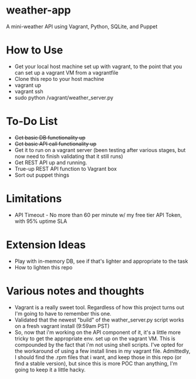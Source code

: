 # weather-app
A mini-weather API using Vagrant, Python, SQLite, and Puppet

# How to Use
* Get your local host machine set up with vagrant, to the point that you can set up a vagrant VM from a vagrantfile
* Clone this repo to your host machine
* vagrant up
* vagrant ssh
* sudo python /vagrant/weather_server.py

# To-Do List
* ~~Get basic DB functionality up~~
* ~~Get basic API call functionality up~~
* Get it to run on a vagrant server (been testing after various stages, but now need to finish validating that it still runs)
* Get REST API up and running. 
* True-up REST API function to Vagrant box
* Sort out puppet things

# Limitations
* API Timeout - No more than 60 per minute w/ my free tier API Token, with 95% uptime SLA

# Extension Ideas
* Play with in-memory DB, see if that's lighter and appropriate to the task
* How to lighten this repo

# Various notes and thoughts
* Vagrant is a really sweet tool. Regardless of how this project turns out I'm going to have to remember this one.
* Validated that the newest "build" of the wather_server.py script works on a fresh vagrant install (9:59am PST)
* So, now that i'm working on the API component of it, it's a little more tricky to get the appropriate env. set up on the vagrant VM. This is compounded by the fact that i'm not using shell scripts. I've opted for the workaround of using a few install lines in my vagrant file. Admittedly, I should find the .rpm files that i want, and keep those in this repo (or find a stable version), but since this is more POC than anything, I'm going to keep it a little hacky.
